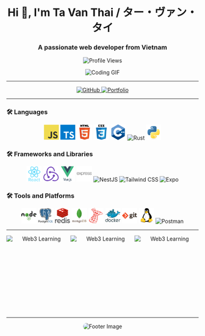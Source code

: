 <h1 align="center">Hi 👋, I'm Ta Van Thai / ター・ヴァン・タイ</h1>
<h3 align="center">A passionate web developer from Vietnam</h3>

<p align="center">
  <img src="https://komarev.com/ghpvc/?username=TaThasi&label=Profile%20views&color=0e75b6&style=flat" alt="Profile Views" />
</p>

<div align="center">
  <img src="https://media.giphy.com/media/fxsqOYnIMEefC/giphy.gif" width="200" alt="Coding GIF"/>
</div>

---
<div align="center"> <a href="https://github.com/TaThasi" target="_blank"> <img src="https://img.shields.io/badge/GitHub-100000?style=for-the-badge&logo=github&logoColor=white" alt="GitHub"> </a> <a href="https://www.vanthaita.space/" target="_blank"> <img src="https://img.shields.io/badge/Portfolio-000000?style=for-the-badge&logo=web&logoColor=white" alt="Portfolio"> </a> </div>

---

### 🛠️ Languages
<p align="center">
  <img src="https://raw.githubusercontent.com/devicons/devicon/master/icons/javascript/javascript-original.svg" alt="JavaScript" width="40" height="40"/>
  <img src="https://raw.githubusercontent.com/devicons/devicon/master/icons/typescript/typescript-original.svg" alt="TypeScript" width="40" height="40"/>
  <img src="https://raw.githubusercontent.com/devicons/devicon/master/icons/html5/html5-original-wordmark.svg" alt="HTML5" width="40" height="40"/>
  <img src="https://raw.githubusercontent.com/devicons/devicon/master/icons/css3/css3-original-wordmark.svg" alt="CSS3" width="40" height="40"/>
  <img src="https://raw.githubusercontent.com/devicons/devicon/master/icons/cplusplus/cplusplus-original.svg" alt="C++" width="40" height="40"/>
  <img src="[https://raw.githubusercontent.com/devicons/devicon/master/icons/rust/rust-plain.svg](https://raw.githubusercontent.com/rust-lang/www.rust-lang.org/master/static/images/rust-social-wide-dark.svg)" alt="Rust" width="40" height="40"/>
  <img src="https://raw.githubusercontent.com/devicons/devicon/master/icons/python/python-original.svg" alt="Python" width="40" height="40"/>
</p>

### 🛠️ Frameworks and Libraries
<p align="center">
  <img src="https://raw.githubusercontent.com/devicons/devicon/master/icons/react/react-original-wordmark.svg" alt="React" width="40" height="40"/>
  <img src="https://raw.githubusercontent.com/devicons/devicon/master/icons/redux/redux-original.svg" alt="Redux" width="40" height="40"/>
  <img src="https://raw.githubusercontent.com/devicons/devicon/master/icons/vuejs/vuejs-original-wordmark.svg" alt="Vue.js" width="40" height="40"/>
  <img src="https://raw.githubusercontent.com/devicons/devicon/master/icons/express/express-original-wordmark.svg" alt="Express" width="40" height="40"/>
  <img src="https://www.npmjs.com/npm-avatar/eyJhbGciOiJIUzI1NiIsInR5cCI6IkpXVCJ9.eyJhdmF0YXJVUkwiOiJodHRwczovL3MuZ3JhdmF0YXIuY29tL2F2YXRhci9lZDI1OTU4NzA0MWM1YWI3OWYyNGNiMWUzNDFmMGEzNz9zaXplPTQ5NiZkZWZhdWx0PXJldHJvIn0.hLdG6hXQE4Dfil6090lrDEuGdsHbfQUijpy5RvzXjSg" alt="NestJS" width="40" height="40"/>
  <img src="https://images.viblo.asia/a7b4a81f-999c-478a-9f44-da71d9446fa8.jpg" alt="Tailwind CSS" width="40" height="40"/>
  <img src="https://raw.githubusercontent.com/expo/expo/main/.github/resources/banner.png" alt="Expo" width="40" height="40"/>
</p>

### 🛠️ Tools and Platforms
<p align="center">
  <img src="https://raw.githubusercontent.com/devicons/devicon/master/icons/nodejs/nodejs-original-wordmark.svg" alt="Node.js" width="40" height="40"/>
  <img src="https://raw.githubusercontent.com/devicons/devicon/master/icons/postgresql/postgresql-original-wordmark.svg" alt="PostgreSQL" width="40" height="40"/>
  <img src="https://raw.githubusercontent.com/devicons/devicon/master/icons/redis/redis-original-wordmark.svg" alt="Redis" width="40" height="40"/>
  <img src="https://raw.githubusercontent.com/devicons/devicon/master/icons/mongodb/mongodb-original-wordmark.svg" alt="MongoDB" width="40" height="40"/>
  <img src="https://raw.githubusercontent.com/devicons/devicon/master/icons/microsoftsqlserver/microsoftsqlserver-plain.svg" alt="Microsoft SQL Server" width="40" height="40"/>
  <img src="https://raw.githubusercontent.com/devicons/devicon/master/icons/docker/docker-original-wordmark.svg" alt="Docker" width="40" height="40"/>
  <img src="https://raw.githubusercontent.com/devicons/devicon/master/icons/git/git-original-wordmark.svg" alt="Git" width="40" height="40"/>
  <img src="https://raw.githubusercontent.com/devicons/devicon/master/icons/linux/linux-original.svg" alt="Linux" width="40" height="40"/>
  <img src="https://www.vectorlogo.zone/logos/getpostman/getpostman-icon.svg" alt="Postman" width="40" height="40"/>
</p>

---

<div style="width: 100%; display: flex; justify-content: center; align-items: center;>
    <div style="width: 100%; display: flex; gap: 10px;" align="center" gap="6px";>
        <img src="https://i.pinimg.com/originals/6f/94/bc/6f94bc83f0b71571c7317ce76605ced6.gif" alt="Web3 Learning" style="height: 200px; width: 250px;" margin="0 10px 0 10px">
        <img src="https://i.pinimg.com/originals/bb/dd/4e/bbdd4ea3986f4d3990caf2efb35c05a4.gif" alt="Web3 Learning" style="height: 200px; width: 250px;" margin="0 10px 0 10px">
        <img src="https://i.pinimg.com/originals/49/f4/16/49f416a4d35244412c69cf7113bc27ba.gif" alt="Web3 Learning" style="height: 200px; width: 250px;" margin="0 10px 0 10px">
    </div>
</div>


---
<div align="center">
  <img src="https://raw.githubusercontent.com/Trilokia/Trilokia/379277808c61ef204768a61bbc5d25bc7798ccf1/bottom_header.svg" style="border-radius: 20px;" alt="Footer Image"/>
</div>
